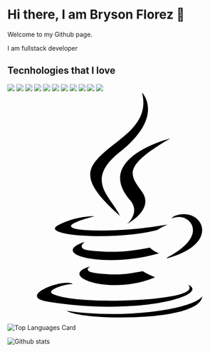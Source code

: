 <link rel="stylsheet" type="text/css" href="./styles/styles.css"></link>

<h1>Hi there, I am Bryson Florez 👋</h1>

<p>Welcome to my Github page.</p>
<p>I am fullstack developer</p>

<div>
  <h2>Tecnhologies that I love</h2>

  <p>
    <img src="https://img.shields.io/badge/react-61DAFB.svg?&style=for-the-badge&logo=react&logoColor=white" />
    <img src="https://img.shields.io/badge/react router-CA4245.svg?&style=for-the-badge&logo=react-router&logoColor=white" />
    <img src="https://img.shields.io/badge/git-F05032.svg?&style=for-the-badge&logo=git&logoColor=white" />
    <img src="https://img.shields.io/badge/html-E34F26.svg?&style=for-the-badge&logo=html5&logoColor=white" />
    <img src="https://img.shields.io/badge/npm-CB3837.svg?&style=for-the-badge&logo=npm&logoColor=white" />
    <img src="https://img.shields.io/badge/styled components-DB7093.svg?&style=for-the-badge&logo=styled-components&logoColor=white" />
    <img src="https://img.shields.io/badge/nodejs-339933.svg?&style=for-the-badge&logo=node.js&logoColor=white" />
    <img src="https://img.shields.io/badge/nodemon-76D04B.svg?&style=for-the-badge&logo=nodemon&logoColor=white" />
    <img src="https://img.shields.io/badge/typescript-3178C6.svg?&style=for-the-badge&logo=typescript&logoColor=white" />
    <img src="https://img.shields.io/badge/angular-DD0031.svg?&style=for-the-badge&logo=angular&logoColor=white" />
    <img src="https://img.shields.io/badge/angular-DD0031.svg?&style=for-the-badge&logo=angular&logoColor=white" />
    <svg role="img" viewBox="0 0 24 24" xmlns="http://www.w3.org/2000/svg"><title>Java</title><path d="M8.851 18.56s-.917.534.653.714c1.902.218 2.874.187 4.969-.211 0 0 .552.346 1.321.646-4.699 2.013-10.633-.118-6.943-1.149M8.276 15.933s-1.028.761.542.924c2.032.209 3.636.227 6.413-.308 0 0 .384.389.987.602-5.679 1.661-12.007.13-7.942-1.218M13.116 11.475c1.158 1.333-.304 2.533-.304 2.533s2.939-1.518 1.589-3.418c-1.261-1.772-2.228-2.652 3.007-5.688 0-.001-8.216 2.051-4.292 6.573M19.33 20.504s.679.559-.747.991c-2.712.822-11.288 1.069-13.669.033-.856-.373.75-.89 1.254-.998.527-.114.828-.093.828-.093-.953-.671-6.156 1.317-2.643 1.887 9.58 1.553 17.462-.7 14.977-1.82M9.292 13.21s-4.362 1.036-1.544 1.412c1.189.159 3.561.123 5.77-.062 1.806-.152 3.618-.477 3.618-.477s-.637.272-1.098.587c-4.429 1.165-12.986.623-10.522-.568 2.082-1.006 3.776-.892 3.776-.892M17.116 17.584c4.503-2.34 2.421-4.589.968-4.285-.355.074-.515.138-.515.138s.132-.207.385-.297c2.875-1.011 5.086 2.981-.928 4.562 0-.001.07-.062.09-.118M14.401 0s2.494 2.494-2.365 6.33c-3.896 3.077-.888 4.832-.001 6.836-2.274-2.053-3.943-3.858-2.824-5.539 1.644-2.469 6.197-3.665 5.19-7.627M9.734 23.924c4.322.277 10.959-.153 11.116-2.198 0 0-.302.775-3.572 1.391-3.688.694-8.239.613-10.937.168 0-.001.553.457 3.393.639"/></svg>
  </p>
</div>

![Top Languages Card](https://github-readme-stats.vercel.app/api/top-langs/?username=brysonfl)

![Github stats](https://github-readme-stats.vercel.app/api?username=brysonfl&theme=highcontrast&show_icons=true&count_private=true)

